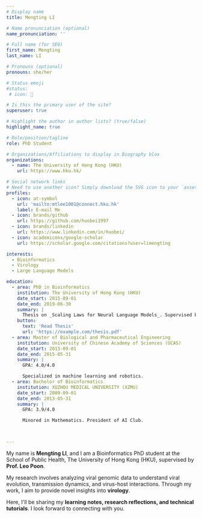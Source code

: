 ```yaml
---
# Display name
title: Mengting LI

# Name pronunciation (optional)
name_pronunciation: ''

# Full name (for SEO)
first_name: Mengting
last_name: LI

# Pronouns (optional)
pronouns: she/her

# Status emoji
#status:
 # icon: 🚀

# Is this the primary user of the site?
superuser: true

# Highlight the author in author lists? (true/false)
highlight_name: true

# Role/position/tagline
role: PhD Student

# Organizations/Affiliations to display in Biography blox
organizations:
  - name: The University of Hong Kong (HKU)
    url: https://www.hku.hk/

# Social network links
# Need to use another icon? Simply download the SVG icon to your `assets/media/icons/` folder.
profiles:
  - icon: at-symbol
    url: 'mailto:mtlee1001@connect.hku.hk'
    label: E-mail Me
  - icon: brands/github
    url: https://github.com/huobei1997
  - icon: brands/linkedin
    url: https://www.linkedin.com/in/huobei/
  - icon: academicons/google-scholar
    url: https://scholar.google.com/citations?user=limengting

interests:
  - Bioinformatics
  - Virology
  - Large Language Models

education:
  - area: PhD in Bioinformatics
    institution: The University of Hong Kong (HKU)
    date_start: 2015-09-01
    date_end: 2019-06-30
    summary: |
      Thesis on _Scaling Laws for Neural Language Models_. Supervised by Prof. Andrew Ng. Published 5 papers in NeurIPS and ICML, with 2 best paper awards.
    button:
      text: 'Read Thesis'
      url: 'https://example.com/thesis.pdf'
  - area: Master of Biological and Pharmaceutical Engineering
    institution: University of Chinese Academy of Sciences (UCAS)
    date_start: 2013-09-01
    date_end: 2015-05-31
    summary: |
      GPA: 4.0/4.0

      Specialized in machine learning and robotics.
  - area: Bachelor of Bioinformatics
    institution: XUZHOU MEDICAL UNIVERSITY (XZMU)
    date_start: 2009-09-01
    date_end: 2013-05-31
    summary: |
      GPA: 3.9/4.0

      Minored in Mathematics. President of AI Club.



---
```


My name is **Mengting LI**, and I am a Bioinformatics PhD student at the School of Public Health, The University of Hong Kong (HKU), supervised by **Prof. Leo Poon**.

My research involves analyzing viral genomic data to understand viral evolution, transmission dynamics, and virus-host interactions. Through my work, I aim to provide novel insights into **virology**.

Here, I'll be sharing my **learning notes, research reflections, and technical tutorials**. I look forward to connecting with you.
